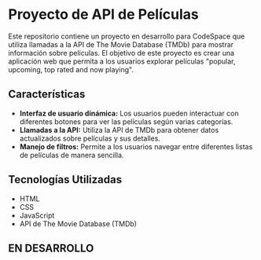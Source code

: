 # Proyecto de API de Películas

Este repositorio contiene un proyecto en desarrollo para CodeSpace que utiliza llamadas a la API de The Movie Database (TMDb) para mostrar información sobre películas. 
El objetivo de este proyecto es crear una aplicación web que permita a los usuarios explorar películas "popular, upcoming, top rated and now playing".

## Características

- **Interfaz de usuario dinámica:** Los usuarios pueden interactuar con diferentes botones para ver las películas según varias categorías.
- **Llamadas a la API:** Utiliza la API de TMDb para obtener datos actualizados sobre películas y sus detalles.
- **Manejo de filtros:** Permite a los usuarios navegar entre diferentes listas de películas de manera sencilla.

## Tecnologías Utilizadas

- HTML
- CSS
- JavaScript
- API de The Movie Database (TMDb)

## EN DESARROLLO